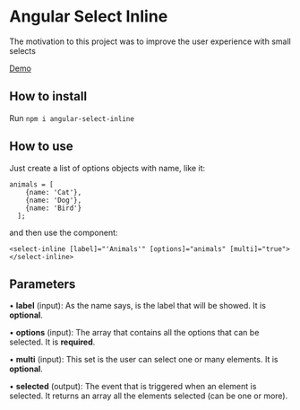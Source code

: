 # Angular Select Inline

The motivation to this project was to improve the user experience with small selects

[Demo](https://stackblitz.com/edit/angular-select-inline)

## How to install

Run `npm i angular-select-inline`

## How to use

Just create a list of options objects with name, like it:

```
animals = [
    {name: 'Cat'},
    {name: 'Dog'},
    {name: 'Bird'}
  ];
```

and then use the component:

```
<select-inline [label]="'Animals'" [options]="animals" [multi]="true">
</select-inline>
```

## Parameters

• **label** (input): As the name says, is the label that will be showed. It is **optional**.

• **options** (input): The array that contains all the options that can be selected. It is **required**.

• **multi** (input): This set is the user can select one or many elements. It is **optional**.

• **selected** (output): The event that is triggered when an element is selected. It returns an array all the elements selected (can be one or more).